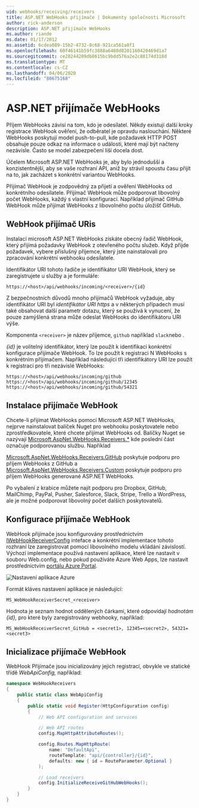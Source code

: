 ```yaml
---
uid: webhooks/receiving/receivers
title: ASP.NET WebHooks přijímače | Dokumenty společnosti Microsoft
author: rick-anderson
description: ASP.NET přijímače WebHooks
ms.author: riande
ms.date: 01/17/2012
ms.assetid: 6cdea089-15b2-4732-8c68-921ca561a8f1
ms.openlocfilehash: 60f46141b59fc3888a6480d8201160420469d1a7
ms.sourcegitcommit: ce28244209db8615bc9bdd576a2e2c88174d318d
ms.translationtype: MT
ms.contentlocale: cs-CZ
ms.lasthandoff: 04/06/2020
ms.locfileid: "80675168"
---
```

# <a name="aspnet-webhooks-receivers"></a>ASP.NET přijímače WebHooks

Příjem WebHooks závisí na tom, kdo je odesílatel. Někdy existují další kroky registrace WebHook ověření, že odběratel je opravdu naslouchání. Některé WebHooks poskytují model push-to-pull, kde požadavek HTTP POST obsahuje pouze odkaz na informace o události, které mají být načteny nezávisle. Často se model zabezpečení liší docela dost.

Účelem Microsoft ASP.NET WebHooks je, aby bylo jednodušší a konzistentnější, aby se vaše rozhraní API, aniž by strávil spoustu času přijít na to, jak zacházet s konkrétní variantou WebHooks.

Přijímač WebHook je zodpovědný za přijetí a ověření WebHooks od konkrétního odesílatele. Přijímač WebHook může podporovat libovolný počet WebHooks, každý s vlastní konfigurací. Například přijímač GitHub WebHook může přijímat WebHooks z libovolného počtu úložišť GitHub.

## <a name="webhook-receiver-uris"></a>WebHook přijímač URis

Instalací microsoft ASP.NET WebHooks získáte obecný řadič WebHook, který přijímá požadavky WebHook z otevřeného počtu služeb. Když přijde požadavek, vybere příslušný příjemce, který jste nainstalovali pro zpracování konkrétní webhooku odesílatele.

Identifikátor URI tohoto řadiče je identifikátor URI WebHook, který se zaregistrujete u služby a je formuláře:

```
https://<host>/api/webhooks/incoming/<receiver>/{id}
```

Z bezpečnostních důvodů mnoho přijímačů WebHook vyžaduje, aby identifikátor URI byl *identifikátor URI https* a v některých případech musí také obsahovat další parametr dotazu, který se používá k vynucení, že pouze zamýšlená strana může odeslat WebHooks do identifikátoru URI výše.

Komponenta `<receiver>` je název příjemce, `github` například `slack`nebo .

*{id}* je volitelný identifikátor, který lze použít k identifikaci konkrétní konfigurace přijímače WebHook. To lze použít k registraci N WebHooks s konkrétním přijímačem. Například následující tři identifikátory URI lze použít k registraci pro tři nezávislé WebHooks:

```
https://<host>/api/webhooks/incoming/github
https://<host>/api/webhooks/incoming/github/12345
https://<host>/api/webhooks/incoming/github/54321
```

## <a name="installing-a-webhook-receiver"></a>Instalace přijímače WebHook

Chcete-li přijímat WebHooks pomocí Microsoft ASP.NET WebHooks, nejprve nainstalovat balíček Nuget pro webhooku poskytovatele nebo zprostředkovatele, které chcete přijímat WebHooks od. Balíčky Nuget se nazývají [Microsoft.AspNet.WebHooks.Receivers.*](https://www.nuget.org/packages?q=Microsoft.AspNet.WebHooks.Receivers) kde poslední část označuje podporovanou službu. Například

[Microsoft.AspNet.WebHooks.Receivers.GitHub](https://www.nuget.org/packages?q=Microsoft.AspNet.WebHooks.Receivers.GitHub) poskytuje podporu pro příjem WebHooks z GitHub a [Microsoft.AspNet.WebHooks.Receivers.Custom](https://www.nuget.org/packages?q=Microsoft.AspNet.WebHooks.Receivers.Custom) poskytuje podporu pro příjem WebHooks generované ASP.NET WebHooks.

Po vybalení z krabice můžete najít podporu pro Dropbox, GitHub, MailChimp, PayPal, Pusher, Salesforce, Slack, Stripe, Trello a WordPress, ale je možné podporovat libovolný počet dalších poskytovatelů.

## <a name="configuring-a-webhook-receiver"></a>Konfigurace přijímače WebHook

WebHook přijímače jsou konfigurovány prostřednictvím [IWebHookReceiverConfig](https://github.com/aspnet/WebHooks/blob/master/src/Microsoft.AspNet.WebHooks.Receivers/WebHooks/IWebHookReceiverConfig.cs) inteface a konkrétní implementace tohoto rozhraní lze zaregistrovat pomocí libovolného modelu vkládání závislostí. Výchozí implementace používá nastavení aplikace, které lze nastavit v souboru Web.config, nebo pokud používáte Azure Web Apps, lze nastavit prostřednictvím [portálu Azure Portal](https://portal.azure.com/).

![Nastavení aplikace Azure](_static/AzureAppSettings.png)

Formát kláves nastavení aplikace je následující:

```
MS_WebHookReceiverSecret_<receiver>
```

Hodnota je seznam hodnot oddělených čárkami, které odpovídají *hodnotám {id},* pro které byly zaregistrovány webhooky, například:

```
MS_WebHookReceiverSecret_GitHub = <secret1>, 12345=<secret2>, 54321=<secret3>
```

## <a name="initializing-a-webhook-receiver"></a>Inicializace přijímače WebHook

WebHook Přijímače jsou inicializovány jejich registrací, obvykle ve statické třídě *WebApiConfig,* například:

```csharp
namespace WebHookReceivers
{
    public static class WebApiConfig
    {
        public static void Register(HttpConfiguration config)
        {
            // Web API configuration and services

            // Web API routes
            config.MapHttpAttributeRoutes();

            config.Routes.MapHttpRoute(
                name: "DefaultApi",
                routeTemplate: "api/{controller}/{id}",
                defaults: new { id = RouteParameter.Optional }
            );

            // Load receivers
            config.InitializeReceiveGitHubWebHooks();
        }
    }
}
```
